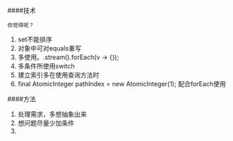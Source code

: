 ####技术
```
你觉得呢？
```
1. set不能排序
2. 对象中可对equals重写
3. 多使用。.stream().forEach(v -> {});
4. 多条件所使用switch
5. 建立索引多在使用查询方法时
6. final AtomicInteger pathIndex = new AtomicInteger(1); 配合forEach使用




####方法
1. 处理需求，多想抽象出来
2. 想问题尽量少加条件
3.